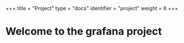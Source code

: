 +++
title = "Project"
type = "docs"
identifier = "project"
weight = 6
+++

# Welcome to the grafana project
